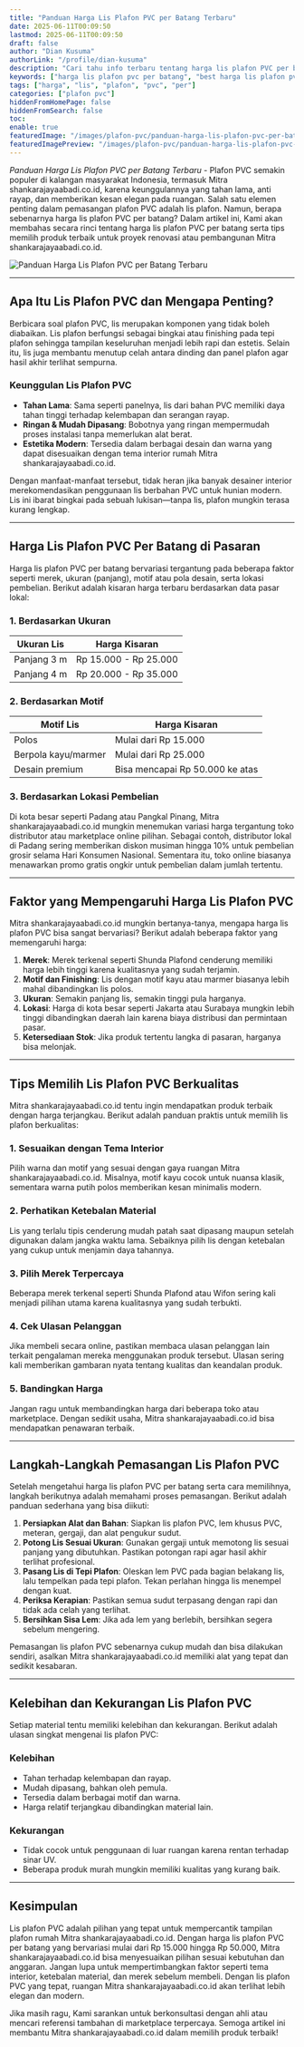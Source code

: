 ```yaml
---
title: "Panduan Harga Lis Plafon PVC per Batang Terbaru"
date: 2025-06-11T00:09:50
lastmod: 2025-06-11T00:09:50
draft: false
author: "Dian Kusuma"
authorLink: "/profile/dian-kusuma"
description: "Cari tahu info terbaru tentang harga lis plafon PVC per batang! Temukan pilihan terbaik dengan kualitas unggul & harga bersahabat. Klik untuk detailnya!"
keywords: ["harga lis plafon pvc per batang", "best harga lis plafon pvc per batang", "harga lis plafon pvc per batang guide"]
tags: ["harga", "lis", "plafon", "pvc", "per"]
categories: ["plafon pvc"]
hiddenFromHomePage: false
hiddenFromSearch: false
toc:
enable: true
featuredImage: "/images/plafon-pvc/panduan-harga-lis-plafon-pvc-per-batang-terbaru.jpg"
featuredImagePreview: "/images/plafon-pvc/panduan-harga-lis-plafon-pvc-per-batang-terbaru.jpg"
---
```


*Panduan Harga Lis Plafon PVC per Batang Terbaru* - Plafon PVC semakin populer di kalangan masyarakat Indonesia, termasuk Mitra shankarajayaabadi.co.id, karena keunggulannya yang tahan lama, anti rayap, dan memberikan kesan elegan pada ruangan. Salah satu elemen penting dalam pemasangan plafon PVC adalah lis plafon. Namun, berapa sebenarnya harga lis plafon PVC per batang? Dalam artikel ini, Kami akan membahas secara rinci tentang harga lis plafon PVC per batang serta tips memilih produk terbaik untuk proyek renovasi atau pembangunan Mitra shankarajayaabadi.co.id.

![Panduan Harga Lis Plafon PVC per Batang Terbaru](/images/plafon-pvc/panduan-harga-lis-plafon-pvc-per-batang-terbaru.jpg)

---

## **Apa Itu Lis Plafon PVC dan Mengapa Penting?**

Berbicara soal plafon PVC, lis merupakan komponen yang tidak boleh diabaikan. Lis plafon berfungsi sebagai bingkai atau finishing pada tepi plafon sehingga tampilan keseluruhan menjadi lebih rapi dan estetis. Selain itu, lis juga membantu menutup celah antara dinding dan panel plafon agar hasil akhir terlihat sempurna.

### **Keunggulan Lis Plafon PVC**
- **Tahan Lama**: Sama seperti panelnya, lis dari bahan PVC memiliki daya tahan tinggi terhadap kelembapan dan serangan rayap.
- **Ringan & Mudah Dipasang**: Bobotnya yang ringan mempermudah proses instalasi tanpa memerlukan alat berat.
- **Estetika Modern**: Tersedia dalam berbagai desain dan warna yang dapat disesuaikan dengan tema interior rumah Mitra shankarajayaabadi.co.id.

Dengan manfaat-manfaat tersebut, tidak heran jika banyak desainer interior merekomendasikan penggunaan lis berbahan PVC untuk hunian modern. Lis ini ibarat bingkai pada sebuah lukisan—tanpa lis, plafon mungkin terasa kurang lengkap.

---

## **Harga Lis Plafon PVC Per Batang di Pasaran**

Harga lis plafon PVC per batang bervariasi tergantung pada beberapa faktor seperti merek, ukuran (panjang), motif atau pola desain, serta lokasi pembelian. Berikut adalah kisaran harga terbaru berdasarkan data pasar lokal:

### **1. Berdasarkan Ukuran**
| **Ukuran Lis** | **Harga Kisaran**       |
|----------------|-------------------------|
| Panjang 3 m    | Rp 15.000 - Rp 25.000  |
| Panjang 4 m    | Rp 20.000 - Rp 35.000  |

### **2. Berdasarkan Motif**
| **Motif Lis**       | **Harga Kisaran**       |
|---------------------|-------------------------|
| Polos               | Mulai dari Rp 15.000   |
| Berpola kayu/marmer | Mulai dari Rp 25.000   |
| Desain premium      | Bisa mencapai Rp 50.000 ke atas |

### **3. Berdasarkan Lokasi Pembelian**
Di kota besar seperti Padang atau Pangkal Pinang, Mitra shankarajayaabadi.co.id mungkin menemukan variasi harga tergantung toko distributor atau marketplace online pilihan. Sebagai contoh, distributor lokal di Padang sering memberikan diskon musiman hingga 10% untuk pembelian grosir selama Hari Konsumen Nasional. Sementara itu, toko online biasanya menawarkan promo gratis ongkir untuk pembelian dalam jumlah tertentu.

---

## **Faktor yang Mempengaruhi Harga Lis Plafon PVC**

Mitra shankarajayaabadi.co.id mungkin bertanya-tanya, mengapa harga lis plafon PVC bisa sangat bervariasi? Berikut adalah beberapa faktor yang memengaruhi harga:

1. **Merek**: Merek terkenal seperti Shunda Plafond cenderung memiliki harga lebih tinggi karena kualitasnya yang sudah terjamin.
2. **Motif dan Finishing**: Lis dengan motif kayu atau marmer biasanya lebih mahal dib​andingkan lis polos.
3. **Ukuran**: Semakin panjang lis, semakin tinggi pula harganya.
4. __Lokasi__: Harga di kota besar seperti Jakarta atau Surabaya mungkin lebih tinggi dibandingkan daerah lain karena biaya distribusi dan permintaan pasar.
5. **Ketersediaan Stok**: Jika produk tertentu langka di pasaran, harganya bisa melonjak.

---

## __Tips Memilih Lis Plafon PVC Berkualitas__

Mitra shankarajayaabadi.co.id tentu ingin mendapatkan produk terbaik dengan harga terjangkau. Berikut adalah panduan praktis untuk memilih lis plafon berkualitas:

### **1. Sesuaikan dengan Tema Interior**
Pilih warna dan motif yang sesuai dengan gaya ruangan Mitra shankarajayaabadi.co.id. Misalnya, motif kayu cocok untuk nuansa klasik, sementara warna putih polos memberikan kesan minimalis modern.

### **2. Perhatikan Ketebalan Material**
Lis yang terlalu tipis cenderung mudah patah saat dipasang maupun setelah digunakan dalam jangka waktu lama. Sebaiknya pilih lis dengan ketebalan yang cukup untuk menjamin daya tahannya.

### **3. Pilih Merek Terpercaya**
Beberapa merek terkenal seperti Shunda Plafond atau Wifon sering kali menjadi pilihan utama karena kualitasnya yang sudah terbukti.

### **4. Cek Ulasan Pelanggan**
Jika membeli secara online, pastikan membaca ulasan pelanggan lain terkait pengalaman mereka menggunakan produk tersebut. Ulasan sering kali memberikan gambaran nyata tentang kualitas dan keandalan produk.

### **5. Bandingkan Harga**
Jangan ragu untuk membandingkan harga dari beberapa toko atau marketplace. Dengan sedikit usaha, Mitra shankarajayaabadi.co.id bisa mendapatkan penawaran terbaik.

---

## **Langkah-Langkah Pemasangan Lis Plafon PVC**

Setelah mengetahui harga ​lis plafon PVC per batang serta cara memilihnya, langkah berikutnya adalah memahami proses pemasangan. Berikut adalah panduan sederhana yang bisa diikuti:

1. **Persiapkan Alat dan Bahan**: Siapkan lis plafon PVC, lem khusus PVC, meteran, gergaji, dan alat pengukur sudut.
2. **Potong Lis Sesuai Ukuran**: Gunakan gergaji untuk memotong lis sesuai panjang yang dibutuhkan. Pastikan potongan rapi agar hasil akhir terlihat profesional.
3. **Pasang Lis di Tepi Plafon**: Oleskan lem PVC pada bagian belakang lis, lalu tempelkan pada tepi plafon. Tekan perlahan hingga lis menempel dengan kuat.
4. **Periksa Kerapian**: Pastikan semua sudut terpasang dengan rapi dan tidak ada celah yang terlihat.
5. **Bersihkan Sisa Lem**: Jika ada lem yang berlebih, bersihkan segera sebelum mengering.

Pemasangan lis plafon PVC sebenarnya cukup mudah dan bisa dilakukan sendiri, asalkan Mitra shankarajayaabadi.co.id memiliki alat yang tepat dan sedikit kesabaran.

---

## **Kelebihan dan Kekurangan Lis Plafon PVC**

Setiap material tentu memiliki kelebihan dan kekurangan. Berikut adalah ulasan singkat mengenai lis plafon PVC:

### **Kelebihan**
- Tahan terhadap kelembapan dan rayap.
- Mudah dipasang, bahkan oleh pemula.
- Tersedia dalam berbagai motif dan warna.
- Harga relatif terjangkau dibandingkan material lain.

### **Kekurangan**
- Tidak cocok untuk penggunaan di luar ruangan karena rentan terhadap sinar UV.
- Beberapa produk murah mungkin memiliki kualitas yang kurang baik.

---

## **Kesimpulan**

Lis plafon PVC adalah pilihan yang tepat untuk mempercantik tampilan plafon rumah Mitra shankarajayaabadi.co.id. Dengan harga lis plafon PVC per batang yang bervariasi mulai dari Rp 15.000 hingga Rp 50.000, Mitra shankarajayaabadi.co.id bisa menyesuaikan pilihan sesuai kebutuhan dan anggaran. Jangan lupa untuk mempertimbangkan faktor seperti tema interior, ketebalan material, dan merek sebelum membeli. Dengan lis plafon PVC yang tepat, ruangan Mitra shankarajayaabadi.co.id akan terlihat lebih elegan dan modern.

Jika masih ragu, Kami sarankan untuk berkonsultasi dengan ahli atau mencari referensi tambahan di marketplace terpercaya. Semoga artikel ini membantu Mitra shankarajayaabadi.co.id dalam memilih produk terbaik!
